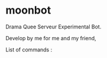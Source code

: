 # moonbot
Drama Quee Serveur Experimental Bot.

Develop by me for me and my friend,

List of commands :
